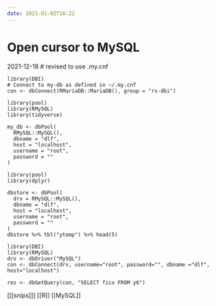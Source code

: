 ```yaml
---
date: 2021-01-02T16:22
---
```


# Open cursor to MySQL


2021-12-18 # revised to use .my.cnf

    library(DBI)
    # Connect to my-db as defined in ~/.my.cnf
    con <- dbConnect(RMariaDB::MariaDB(), group = "rs-dbi")

    library(pool)
    library(RMySQL)
    library(tidyverse)

    my_db <- dbPool(
      RMySQL::MySQL(), 
      dbname = "dlf",
      host = "localhost",
      username = "root",
      password = ""
    )

    library(pool)
    library(dplyr)

    dbstore <- dbPool(
      drv = RMySQL::MySQL(),
      dbname = "dlf",
      host = "localhost",
      username = "root",
      password = ""
    )
    dbstore %>% tbl("ytemp") %>% head(5)

    library(DBI)
    library(RMySQL)
    drv <- dbDriver("MySQL")
    con <- dbConnect(drv, username="root", password="", dbname ="dlf", host="localhost")

    res <- dbGetQuery(con, "SELECT fico FROM y6")

[[[snips]]]
[[R]]
[[MySQL]]